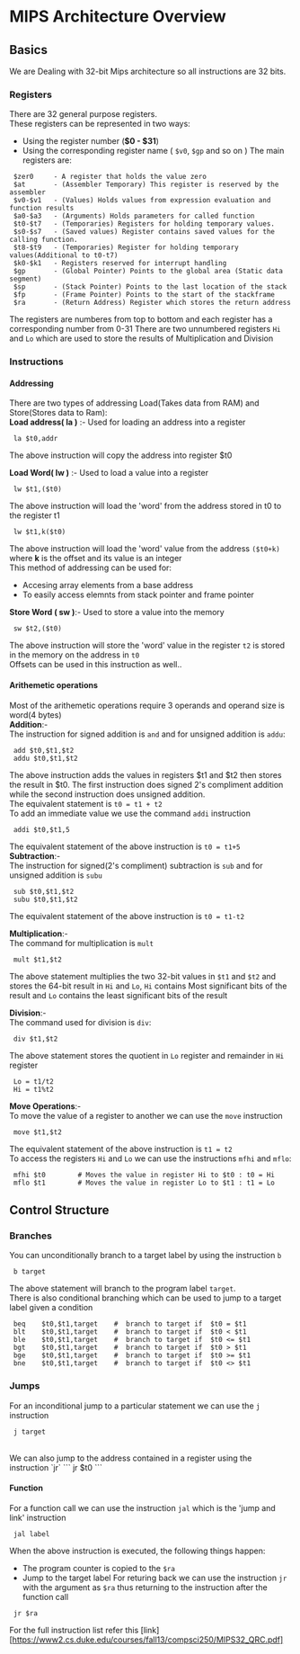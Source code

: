 # MIPS Architecture Overview
## Basics
We are Dealing with 32-bit Mips architecture so all instructions are 32 bits.<br/>
### Registers
There are 32 general purpose registers.<br/>
These registers can be represented in two ways:
- Using the register number (**$0 - $31**)
- Using the corresponding register name ( `$v0`, `$gp` and so on )
The main registers are:
```
 $zer0     - A register that holds the value zero
 $at       - (Assembler Temporary) This register is reserved by the assembler 
 $v0-$v1   - (Values) Holds values from expression evaluation and function results
 $a0-$a3   - (Arguments) Holds parameters for called function
 $t0-$t7   - (Temporaries) Registers for holding temporary values. 
 $s0-$s7   - (Saved values) Register contains saved values for the calling function. 
 $t8-$t9   - (Temporaries) Register for holding temporary values(Additional to t0-t7)
 $k0-$k1   - Registers reserved for interrupt handling
 $gp       - (Global Pointer) Points to the global area (Static data segment)
 $sp       - (Stack Pointer) Points to the last location of the stack
 $fp       - (Frame Pointer) Points to the start of the stackframe 
 $ra       - (Return Address) Register which stores the return address 
```
The registers are numberes from top to bottom and each register has a corresponding number from 0-31
There are two unnumbered registers `Hi` and `Lo` which are used to store the results of Multiplication and Division

### Instructions
#### Addressing
There are two types of addressing Load(Takes data from RAM) and Store(Stores data to Ram):<br/>
**Load address( la )** :- Used for loading an address into a register
```
 la $t0,addr
```
The above instruction will copy the address into register $t0<br/>

**Load Word( lw )** :- Used to load a value into a register
```
 lw $t1,($t0)
```
The above instruction will load the 'word' from the address stored in t0 to the register t1<br/>

```
 lw $t1,k($t0)
```
The above instruction will load the 'word' value from the address `($t0+k)` where **k** is the offset and its value is an integer<br/>
This method of addressing can be used for:
- Accesing array elements from a base address
- To easily access elemnts from stack pointer and frame pointer

**Store Word ( sw )**:- Used to store a value into the memory
``` 
 sw $t2,($t0)
```
The above instruction will store the 'word' value in the register `t2` is stored in the memory on the address in `t0`<br/>
Offsets can be used in this instruction as well..

#### Arithemetic operations
Most of the arithemetic operations require 3 operands and operand size is word(4 bytes)<br/>
**Addition**:-<br/>
The instruction for signed addition is `and` and for unsigned addition is `addu`:
```
 add $t0,$t1,$t2 
 addu $t0,$t1,$t2
```
The above instruction adds the values in registers $t1 and $t2 then stores the result in $t0. The first instruction does signed 2's compliment addition while the second instruction does unsigned addition. <br/>
The equivalent statement is `t0 = t1 + t2`<br/>
To add an immediate value we use the command `addi` instruction
```
 addi $t0,$t1,5
```
The equivalent statement of the above instruction is `t0 = t1+5`<br/>
**Subtraction**:-<br/>
The instruction for signed(2's compliment) subtraction is `sub` and for unsigned addition is `subu`
```
 sub $t0,$t1,$t2
 subu $t0,$t1,$t2
```
The equivalent statement of the above instruction is `t0 = t1-t2`<br/>

**Multiplication**:-<br/>
The command for multiplication is `mult` 
```
 mult $t1,$t2
```
The above statement multiplies the two 32-bit values in `$t1` and `$t2` and stores the 64-bit result in `Hi` and `Lo`, `Hi` contains Most significant bits of the result and `Lo` contains the least significant bits of the result

**Division**:-<br/>
The command used for division is `div`:
```
 div $t1,$t2
```
The above statement stores the quotient in `Lo` register and remainder in `Hi` register<br/>
```
 Lo = t1/t2
 Hi = t1%t2
```
**Move Operations**:- <br/>
To move the value of a register to another we can use the `move` instruction
```
 move $t1,$t2
```
The equivalent statement of the above instruction is `t1 = t2`<br/>
To access the registers `Hi` and `Lo` we can use the instructions `mfhi` and `mflo`:
```
 mfhi $t0        # Moves the value in register Hi to $t0 : t0 = Hi
 mflo $t1        # Moves the value in register Lo to $t1 : t1 = Lo
```

## Control Structure
### Branches
You can unconditionally branch to a target label by using the instruction `b`
```
 b target
```
The above statement will branch to the program label `target`.<br/>
There is also conditional branching which can be used to jump to a target label given a condition
```
 beq	$t0,$t1,target	  #  branch to target if  $t0 = $t1
 blt	$t0,$t1,target	  #  branch to target if  $t0 < $t1
 ble	$t0,$t1,target	  #  branch to target if  $t0 <= $t1
 bgt	$t0,$t1,target	  #  branch to target if  $t0 > $t1
 bge	$t0,$t1,target	  #  branch to target if  $t0 >= $t1
 bne	$t0,$t1,target	  #  branch to target if  $t0 <> $t1
```

### Jumps
For an inconditional jump to a particular statement we can use the `j` instruction
```
 j target
```
<br/>
We can also jump to the address contained in a register using the instruction `jr`
```
 jr $t0
```

#### Function 
For a function call we can use the instruction `jal` which is the 'jump and link' instruction
```
 jal label
```
When the above instruction is executed, the following things happen:
- The program counter is copied to the `$ra` 
- Jump to the target label
For returing back we can use the instruction `jr` with the argument as `$ra` thus returning to the instruction after the function call
```
 jr $ra
```
For the full instruction list refer this [link][https://www2.cs.duke.edu/courses/fall13/compsci250/MIPS32_QRC.pdf]